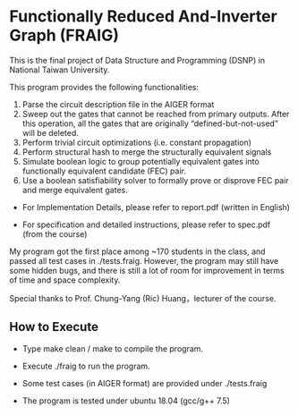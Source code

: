 # Functionally Reduced And-Inverter Graph (FRAIG)
This is the final project of Data Structure and Programming (DSNP) in National Taiwan University.

This program provides the following functionalities:
1.  Parse the circuit description file in the AIGER format
2.  Sweep out the gates that cannot be reached from primary outputs. After this operation, all the gates that are          originally “defined-but-not-used” will be deleted.
3.  Perform trivial circuit optimizations (i.e. constant propagation)
4.  Perform structural hash to merge the structurally equivalent signals
5.  Simulate boolean logic to group potentially equivalent gates into functionally equivalent candidate (FEC) pair.
6.  Use a boolean satisfiability solver to formally prove or disprove FEC pair and merge equivalent gates.

* For Implementation Details, please refer to report.pdf (written in English)

* For specification and detailed instructions, please refer to spec.pdf (from the course)

My program got the first place among ~170 students in the class, and passed all test cases in ./tests.fraig.
However, the program may still have some hidden bugs, and there is still a lot of room for improvement in terms of time and space complexity.  

Special thanks to Prof. Chung-Yang (Ric) Huang，lecturer of the course.

## How to Execute
* Type make clean / make to compile the program. 

* Execute ./fraig to run the program.

* Some test cases (in AIGER format) are provided under ./tests.fraig

* The program is tested under ubuntu 18.04 (gcc/g++ 7.5)
